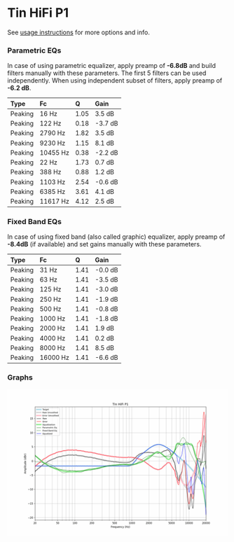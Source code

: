 # Tin HiFi P1
See [usage instructions](https://github.com/jaakkopasanen/AutoEq#usage) for more options and info.

### Parametric EQs
In case of using parametric equalizer, apply preamp of **-6.8dB** and build filters manually
with these parameters. The first 5 filters can be used independently.
When using independent subset of filters, apply preamp of **-6.2 dB**.

| Type    | Fc       |    Q | Gain    |
|:--------|:---------|:-----|:--------|
| Peaking | 16 Hz    | 1.05 | 3.5 dB  |
| Peaking | 122 Hz   | 0.18 | -3.7 dB |
| Peaking | 2790 Hz  | 1.82 | 3.5 dB  |
| Peaking | 9230 Hz  | 1.15 | 8.1 dB  |
| Peaking | 10455 Hz | 0.38 | -2.2 dB |
| Peaking | 22 Hz    | 1.73 | 0.7 dB  |
| Peaking | 388 Hz   | 0.88 | 1.2 dB  |
| Peaking | 1103 Hz  | 2.54 | -0.6 dB |
| Peaking | 6385 Hz  | 3.61 | 4.1 dB  |
| Peaking | 11617 Hz | 4.12 | 2.5 dB  |

### Fixed Band EQs
In case of using fixed band (also called graphic) equalizer, apply preamp of **-8.4dB**
(if available) and set gains manually with these parameters.

| Type    | Fc       |    Q | Gain    |
|:--------|:---------|:-----|:--------|
| Peaking | 31 Hz    | 1.41 | -0.0 dB |
| Peaking | 63 Hz    | 1.41 | -3.5 dB |
| Peaking | 125 Hz   | 1.41 | -3.0 dB |
| Peaking | 250 Hz   | 1.41 | -1.9 dB |
| Peaking | 500 Hz   | 1.41 | -0.8 dB |
| Peaking | 1000 Hz  | 1.41 | -1.8 dB |
| Peaking | 2000 Hz  | 1.41 | 1.9 dB  |
| Peaking | 4000 Hz  | 1.41 | 0.2 dB  |
| Peaking | 8000 Hz  | 1.41 | 8.5 dB  |
| Peaking | 16000 Hz | 1.41 | -6.6 dB |

### Graphs
![](./Tin%20HiFi%20P1.png)
